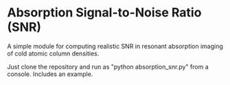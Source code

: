 # Absorption Signal-to-Noise Ratio (SNR)
A simple module for computing realistic SNR in resonant absorption imaging of cold atomic column densities.

Just clone the repository and run as "python absorption_snr.py" from a console. Includes an example. 
